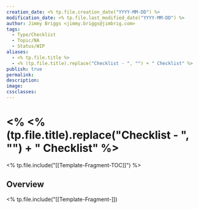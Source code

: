 ```yaml
---
creation_date: <% tp.file.creation_date("YYYY-MM-DD") %>
modification_date: <% tp.file.last_modified_date("YYYY-MM-DD") %>
author: Jimmy Briggs <jimmy.briggs@jimbrig.com>
tags:
  - Type/Checklist
  - Topic/NA
  - Status/WIP
aliases:
  - <% tp.file.title %>
  - <% (tp.file.title).replace("Checklist - ", "") + " Checklist" %>
publish: true
permalink:
description:
image:
cssclasses:
---
```


# <% <% (tp.file.title).replace("Checklist - ", "") + " Checklist" %>

<% tp.file.include("[[Template-Fragment-TOC]]") %>

## Overview

<% tp.file.include("[[Template-Fragment-]])
